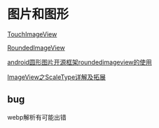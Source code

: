 # 图片和图形

[TouchImageView](https://github.com/MikeOrtiz/TouchImageView)

[RoundedImageView](https://github.com/vinc3m1/RoundedImageView)

[android圆形图片开源框架roundedimageview的使用](https://blog.csdn.net/hdhhd/article/details/100073735)

[ImageView之ScaleType详解及拓展](https://juejin.im/post/5a27a5ca6fb9a0450b66436e)





## bug

webp解析有可能出错